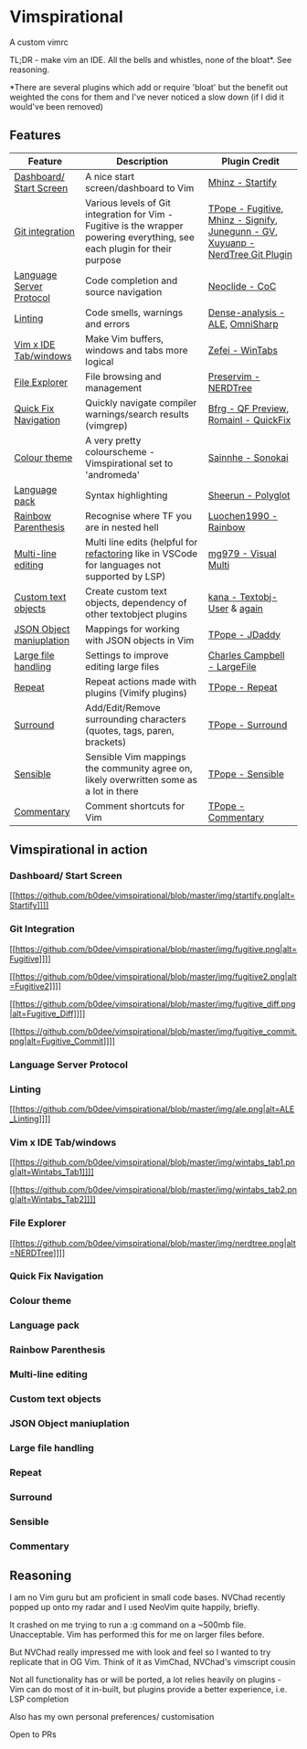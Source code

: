 # Vimspirational

A custom vimrc

TL;DR - make vim an IDE. All the bells and whistles, none of the bloat*. See reasoning.

*There are several plugins which add or require 'bloat' but the benefit out weighted the cons for them and I've never noticed a slow down (if I did it would've been removed)

## Features

| Feature | Description | Plugin Credit |
| ------- | ----------- | ------------- | 
| [Dashboard/ Start Screen](###Dashboard-Start-Screen) | A nice start screen/dashboard to Vim | [Mhinz - Startify](https://github.com/mhinz/vim-startify) |
| [Git integration](###Git-integration) | Various levels of Git integration for Vim - Fugitive is the wrapper powering everything, see each plugin for their purpose | [TPope - Fugitive](https://github.com/tpope/vim-fugitive), [Mhinz - Signify](https://github.com/mhinz/vim-signify), [Junegunn - GV](https://github.com/junegunn/gv.vim), [Xuyuanp - NerdTree Git Plugin](https://github.com/xuyuanp/nerdtree-git-plugin) |
| [Language Server Protocol](###Language-Server-Protocol) | Code completion and source navigation | [Neoclide - CoC](https://github.com/neoclide/coc.nvim) | 
| [Linting](###Linting) | Code smells, warnings and errors | [Dense-analysis - ALE](https://github.com/dense-analysis/ale), [OmniSharp](https://github.com/OmniSharp/omnisharp-vim) |
| [Vim x IDE Tab/windows](###Vim-x-IDE-Tabwindows) | Make Vim buffers, windows and tabs more logical | [Zefei - WinTabs](https://github.com/zefei/vim-wintabs) |
| [File Explorer](###File-Explorer) | File browsing and management | [Preservim - NERDTree](https://github.com/preservim/nerdtree) | 
| [Quick Fix Navigation](###Quick-Fix-Navigation) | Quickly navigate compiler warnings/search results (vimgrep) | [Bfrg - QF Preview](https://github.com/bfrg/vim-qf-preview), [Romainl - QuickFix](https://github.com/romainl/vim-qf) |
| [Colour theme](###Colour-theme) | A very pretty colourscheme - Vimspirational set to 'andromeda' | [Sainnhe - Sonokai](https://github.com/sainnhe/sonokai) |
| [Language pack](###Language-pack) | Syntax highlighting | [Sheerun - Polyglot](https://github.com/sheerun/vim-polyglot) |
| [Rainbow Parenthesis](###Rainbow-Parenthesis) | Recognise where TF you are in nested hell | [Luochen1990 - Rainbow](https://github.com/luochen1990/rainbow) |
| [Multi-line editing](###Multi-line-editing) | Multi line edits (helpful for [refactoring](https://code.visualstudio.com/docs/editor/refactoring#_rename-symbol) like in VSCode for languages not supported by LSP) | [mg979 - Visual Multi](https://github.com/mg979/vim-visual-multi) |
| [Custom text objects ](###Custom-text-objects ) | Create custom text objects, dependency of other textobject plugins | [kana - Textobj-User](https://github.com/kana/vim-textobj-user) & [again](https://github.com/kana/vim-textobj-line) 
| [JSON Object maniuplation](###JSON-Object-maniuplation) | Mappings for working with JSON objects in Vim | [TPope - JDaddy](https://github.com/tpope/vim-jdaddy) |
| [Large file handling](###Large-file-handling) | Settings to improve editing large files | [Charles Campbell - LargeFile](https://github.com/vim-scripts/LargeFile)
| [Repeat](###Repeat) | Repeat actions made with plugins (Vimify plugins) | [TPope - Repeat](https://github.com/tpope/vim-repeat) |
| [Surround](###Surround) | Add/Edit/Remove surrounding characters (quotes, tags, paren, brackets) | [TPope - Surround](https://github.com/tpope/vim-surround) |
| [Sensible](###Sensible) | Sensible Vim mappings the community agree on, likely overwritten some as a lot in there | [TPope - Sensible](https://github.com/tpope/vim-sensible) | 
| [Commentary](###Commentary) | Comment shortcuts for Vim | [TPope - Commentary](https://github.com/tpope/vim-commentary) |


## Vimspirational in action

### Dashboard/ Start Screen

[[https://github.com/b0dee/vimspirational/blob/master/img/startify.png|alt=Startify]]]]

### Git Integration

[[https://github.com/b0dee/vimspirational/blob/master/img/fugitive.png|alt=Fugitive]]]]

[[https://github.com/b0dee/vimspirational/blob/master/img/fugitive2.png|alt=Fugitive2]]]]

[[https://github.com/b0dee/vimspirational/blob/master/img/fugitive_diff.png|alt=Fugitive_Diff]]]]

[[https://github.com/b0dee/vimspirational/blob/master/img/fugitive_commit.png|alt=Fugitive_Commit]]]]

### Language Server Protocol
### Linting

[[https://github.com/b0dee/vimspirational/blob/master/img/ale.png|alt=ALE_Linting]]]]

### Vim x IDE Tab/windows

[[https://github.com/b0dee/vimspirational/blob/master/img/wintabs_tab1.png|alt=Wintabs_Tab1]]]]

[[https://github.com/b0dee/vimspirational/blob/master/img/wintabs_tab2.png|alt=Wintabs_Tab2]]]]

### File Explorer

[[https://github.com/b0dee/vimspirational/blob/master/img/nerdtree.png|alt=NERDTree]]]]

### Quick Fix Navigation
### Colour theme
### Language pack
### Rainbow Parenthesis
### Multi-line editing
### Custom text objects 
### JSON Object maniuplation
### Large file handling
### Repeat
### Surround
### Sensible
### Commentary

## Reasoning

I am no Vim guru but am proficient in small code bases. NVChad recently popped
up onto my radar and I used NeoVim quite happily, briefly. 

It crashed on me trying to run a :g command on a ~500mb file. Unacceptable.
Vim has performed this for me on larger files before. 

But NVChad really impressed me with look and feel so I wanted to try replicate
that in OG Vim. Think of it as VimChad, NVChad's vimscript cousin

Not all functionality has or will be ported, a lot relies heavily on plugins -
Vim can do most of it in-built, but plugins provide a better experience, i.e.
LSP completion

Also has my own personal preferences/ customisation

Open to PRs 







